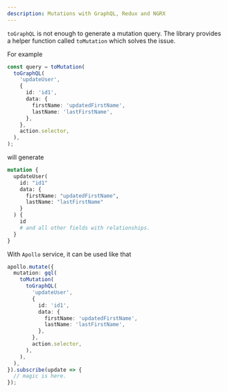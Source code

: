 ```yaml
---
description: Mutations with GraphQL, Redux and NGRX
---
```


`toGraphQL` is not enough to generate a mutation query.
The library provides a helper function called `toMutation` which solves the issue.

For example

```ts
const query = toMutation(
  toGraphQL(
    'updateUser',
    {
      id: 'id1',
      data: {
        firstName: 'updatedFirstName',
        lastName: 'lastFirstName',
      },
    },
    action.selector,
  ),
);
```

will generate

```graphql
mutation {
  updateUser(
    id: "id1"
    data: {
      firstName: "updatedFirstName",
      lastName: "lastFirstName"
    }
  ) {
    id
    # and all other fields with relationships.
  }
}
```

With `Apollo` service, it can be used like that

```ts
apollo.mutate({
  mutation: gql(
    toMutation(
      toGraphQL(
        'updateUser',
        {
          id: 'id1',
          data: {
            firstName: 'updatedFirstName',
            lastName: 'lastFirstName',
          },
        },
        action.selector,
      ),
    ),
  ),
}).subscribe(update => {
  // magic is here.
});
```
